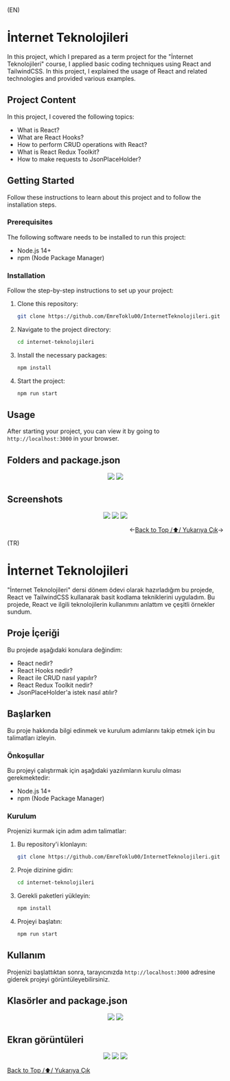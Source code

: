 (EN)
# İnternet Teknolojileri

In this project, which I prepared as a term project for the "İnternet Teknolojileri" course, I applied basic coding techniques using React and TailwindCSS. In this project, I explained the usage of React and related technologies and provided various examples.

## Project Content

In this project, I covered the following topics:

- What is React?
- What are React Hooks?
- How to perform CRUD operations with React?
- What is React Redux Toolkit?
- How to make requests to JsonPlaceHolder?

## Getting Started

Follow these instructions to learn about this project and to follow the installation steps.

### Prerequisites

The following software needs to be installed to run this project:

- Node.js 14+
- npm (Node Package Manager)

### Installation

Follow the step-by-step instructions to set up your project:

1. Clone this repository:
   ```sh
   git clone https://github.com/EmreToklu00/InternetTeknolojileri.git
   ```
2. Navigate to the project directory:
   ```sh
   cd internet-teknolojileri
   ```
3. Install the necessary packages:
   ```sh
   npm install
   ```
4. Start the project:
   ```sh
   npm run start
   ```

## Usage

After starting your project, you can view it by going to `http://localhost:3000` in your browser.

## Folders and package.json
<div align="center">
  <img src="https://github.com/EmreToklu00/InternetTeknolojileri/blob/master/github/folders.png">
  <img src="https://github.com/EmreToklu00/InternetTeknolojileri/blob/master/github/package.png">
</div>

## Screenshots
<p align="center">
   <img src="https://github.com/EmreToklu00/InternetTeknolojileri/blob/master/github/home.png" >
   <img src="https://github.com/EmreToklu00/InternetTeknolojileri/blob/master/github/redux.png" >
   <img src="https://github.com/EmreToklu00/InternetTeknolojileri/blob/master/github/jsonplaceholder.png" >
</p>


<p align="right"><-<a href="#readme-top">Back to Top /⬆️/ Yukarıya Çık</a>-></p>



(TR)

# İnternet Teknolojileri

"İnternet Teknolojileri" dersi dönem ödevi olarak hazırladığım bu projede, React ve TailwindCSS kullanarak basit kodlama tekniklerini uyguladım. Bu projede, React ve ilgili teknolojilerin kullanımını anlattım ve çeşitli örnekler sundum.

## Proje İçeriği

Bu projede aşağıdaki konulara değindim:

- React nedir?
- React Hooks nedir?
- React ile CRUD nasıl yapılır?
- React Redux Toolkit nedir?
- JsonPlaceHolder'a istek nasıl atılır?

## Başlarken

Bu proje hakkında bilgi edinmek ve kurulum adımlarını takip etmek için bu talimatları izleyin.

### Önkoşullar

Bu projeyi çalıştırmak için aşağıdaki yazılımların kurulu olması gerekmektedir:

- Node.js 14+
- npm (Node Package Manager)

### Kurulum

Projenizi kurmak için adım adım talimatlar:

1. Bu repository'i klonlayın:
   ```sh
   git clone https://github.com/EmreToklu00/InternetTeknolojileri.git
   ```
2. Proje dizinine gidin:
   ```sh
   cd internet-teknolojileri
   ```
3. Gerekli paketleri yükleyin:
   ```sh
   npm install
   ```
4. Projeyi başlatın:
   ```sh
   npm run start
   ```

## Kullanım

Projenizi başlattıktan sonra, tarayıcınızda `http://localhost:3000` adresine giderek projeyi görüntüleyebilirsiniz.

## Klasörler and package.json
<div align="center">
  <img src="https://github.com/EmreToklu00/InternetTeknolojileri/blob/master/github/folders.png">
  <img src="https://github.com/EmreToklu00/InternetTeknolojileri/blob/master/github/package.png">
</div>

## Ekran görüntüleri 
<p align="center">
   <img src="https://github.com/EmreToklu00/InternetTeknolojileri/blob/master/github/home.png" >
   <img src="https://github.com/EmreToklu00/InternetTeknolojileri/blob/master/github/redux.png" >
   <img src="https://github.com/EmreToklu00/InternetTeknolojileri/blob/master/github/jsonplaceholder.png" >
</p>

[Back to Top /⬆️/ Yukarıya Çık](#i̇nternet-teknolojileri)





